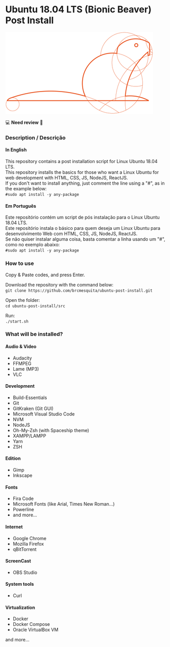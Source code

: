 # Ubuntu 18.04 LTS (Bionic Beaver) Post Install

![ubuntu-bionic-beaver](/img/ubuntu-bionic-beaver.png)

:computer: **Need review** :penguin:  

### Description / Descrição
#### In English
This repository contains a post installation script for Linux Ubuntu 18.04 LTS.  
This repository installs the basics for those who want a Linux Ubuntu for web development with HTML, CSS, JS, NodeJS, ReactJS.  
If you don't want to install anything, just comment the line using a "#", as in the example below:  
```#sudo apt install -y any-package```

#### Em Português
Este repositório contém um script de pós instalação para o Linux Ubuntu 18.04 LTS.  
Este repositório instala o básico para quem deseja um Linux Ubuntu para desenvolvimento Web com HTML, CSS, JS, NodeJS, ReactJS.  
Se não quiser instalar alguma coisa, basta comentar a linha usando um "#", como no exemplo abaixo:  
```#sudo apt install -y any-package```

### How to use
Copy & Paste codes, and press Enter.  

Download the repository with the command below:  
```git clone https://github.com/brcmesquita/ubuntu-post-install.git```

Open the folder:  
```cd ubuntu-post-install/src```

Run:  
```./start.sh```

### What will be installed?
#### Audio & Video
- Audacity
- FFMPEG
- Lame (MP3)
- VLC

#### Development
- Build-Essentials
- Git
- GitKraken (Git GUI)
- Microsoft Visual Studio Code
- NVM
- NodeJS
- Oh-My-Zsh (with Spaceship theme)
- XAMPP/LAMPP
- Yarn
- ZSH

#### Edition
- Gimp
- Inkscape

#### Fonts
- Fira Code
- Microsoft Fonts (like Arial, Times New Roman...)
- Powerline
- and more...

#### Internet
- Google Chrome
- Mozilla Firefox
- qBitTorrent

#### ScreenCast
- OBS Studio

#### System tools
- Curl

#### Virtualization
- Docker
- Docker Compose
- Oracle VirtualBox VM

and more...
